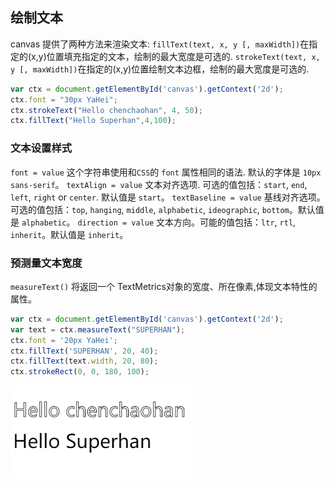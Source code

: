 ## 绘制文本
canvas 提供了两种方法来渲染文本:
`fillText(text, x, y [, maxWidth])`在指定的(x,y)位置填充指定的文本，绘制的最大宽度是可选的.
`strokeText(text, x, y [, maxWidth])`在指定的(x,y)位置绘制文本边框，绘制的最大宽度是可选的.

```js
var ctx = document.getElementById('canvas').getContext('2d');
ctx.font = "30px YaHei";
ctx.strokeText("Hello chenchaohan", 4, 50);
ctx.fillText("Hello Superhan",4,100);
```
### 文本设置样式

`font = value` 这个字符串使用和`CSS`的 `font` 属性相同的语法. 默认的字体是 `10px sans-serif`。
`textAlign = value` 文本对齐选项. 可选的值包括：`start`, `end`, `left`, `right` or `center`. 默认值是 `start`。
`textBaseline = value` 基线对齐选项。可选的值包括：`top`, `hanging`, `middle`, `alphabetic`, `ideographic`, `bottom`。默认值是 `alphabetic`。
`direction = value` 文本方向。可能的值包括：`ltr`, `rtl`, `inherit`。默认值是 `inherit`。

### 预测量文本宽度
`measureText()` 将返回一个 TextMetrics对象的宽度、所在像素,体现文本特性的属性。

```js
var ctx = document.getElementById('canvas').getContext('2d');
var text = ctx.measureText("SUPERHAN");
ctx.font = '20px YaHei';
ctx.fillText('SUPERHAN', 20, 40);
ctx.fillText(text.width, 20, 80);
ctx.strokeRect(0, 0, 180, 100);
```

![图片026](./imgs/canvas026.png)